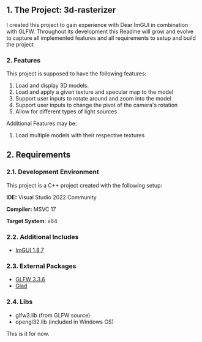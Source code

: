 ## 1. The Project: 3d-rasterizer

I created this project to gain experience with Dear ImGUI in combination with GLFW.
Throughout its development this Readme will grow and evolve to capture all implemented features and all requirements to setup and build the project

### 2. Features

This project is supposed to have the following features:

1. Load and display 3D models.
2. Load and apply a given texture and specular map to the model
4. Support user inputs to rotate around and zoom into the model
5. Support user inputs to change the pivot of the camera's rotation
2. Allow for different types of light sources

Additional Features may be:

1. Load multiple models with their respective textures

## 2. Requirements

### 2.1. Development Environment

This project is a C++ project created with the following setup:


**IDE:** Visual Studio 2022 Community

**Compiler:** MSVC 17

**Target System:** x64

### 2.2. Additional Includes
- [ImGUI 1.8.7](https://github.com/ocornut/imgui)

### 2.3. External Packages
- [GLFW 3.3.6](https://github.com/glfw/glfw/releases)
- [Glad](https://glad.dav1d.de/)

### 2.4. Libs
- glfw3.lib (from GLFW source)
- opengl32.lib (included in Windows OS)


This is it for now.
